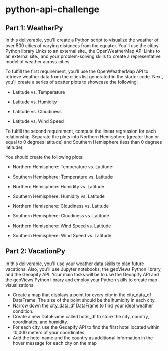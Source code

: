 # python-api-challenge

## Part 1: WeatherPy
In this deliverable, you'll create a Python script to visualize the 
weather of over 500 cities of varying distances from the equator. You'll 
use the citipy Python library Links to an external site., the 
OpenWeatherMap API Links to an external site., and your problem-solving 
skills to create a representative model of weather across cities.

To fulfill the first requirement, you'll use the OpenWeatherMap API to 
retrieve weather data from the cities list generated in the starter code. 
Next, you'll create a series of scatter plots to showcase the following:
- Latitude vs. Temperature

- Latitude vs. Humidity

- Latitude vs. Cloudiness

- Latitude vs. Wind Speed

To fulfill the second requirement, compute the linear regression for each relationship. Separate the plots into Northern Hemisphere (greater than or equal to 0 degrees latitude) and Southern Hemisphere (less than 0 degrees latitude). 

You should create the following plots:

- Northern Hemisphere: Temperature vs. Latitude

- Southern Hemisphere: Temperature vs. Latitude

- Northern Hemisphere: Humidity vs. Latitude

- Southern Hemisphere: Humidity vs. Latitude

- Northern Hemisphere: Cloudiness vs. Latitude

- Southern Hemisphere: Cloudiness vs. Latitude

- Northern Hemisphere: Wind Speed vs. Latitude

- Southern Hemisphere: Wind Speed vs. Latitude

## Part 2: VacationPy
In this deliverable, you'll use your weather data skills to plan future 
vacations. Also, you'll use Jupyter notebooks, the geoViews Python 
library, and the Geoapify API.
Your main tasks will be to use the Geoapify API and the geoViews Python 
library and employ your Python skills to create map visualizations.
- Create a map that displays a point for every city in the city_data_df 
DataFrame. The size of the point should be the humidity in each city.
- Narrow down the city_data_df DataFrame to find your ideal weather 
condition.
- Create a new DataFrame called hotel_df to store the city, country, 
coordinates, and humidity.
- For each city, use the Geoapify API to find the first hotel located 
within 10,000 meters of your coordinates.
- Add the hotel name and the country as additional information in the 
hover message for each city on the map 
